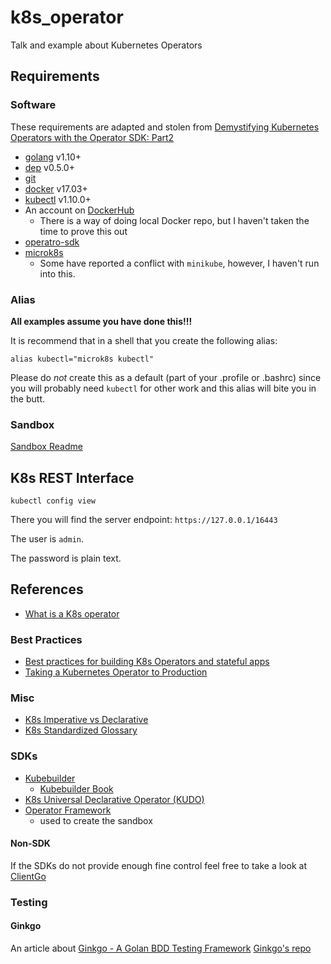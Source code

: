 # k8s_operator
Talk and example about Kubernetes Operators

## Requirements

### Software

These requirements are adapted and stolen from [Demystifying Kubernetes Operators with the Operator SDK: Part2](https://www.linux.com/training-tutorials/demystifying-kubernetes-operators-operator-sdk-part-2/)
* [golang](https://golang.org/dl/) v1.10+
* [dep](https://golang.github.io/dep/docs/installation.html) v0.5.0+
* [git](https://git-scm.com/downloads)
* [docker](https://docs.docker.com/get-docker/) v17.03+
* [kubectl](https://kubernetes.io/docs/tasks/tools/install-kubectl/) v1.10.0+
* An account on [DockerHub](https://kubernetes.io/docs/tasks/tools/install-kubectl/)
  * There is a way of doing local Docker repo, but I haven't taken the time to prove this out
* [operatro-sdk](https://github.com/operator-framework/operator-sdk/blob/master/doc/user/install-operator-sdk.md)
* [microk8s](https://microk8s.io/#get-started)
  * Some have reported a conflict with `minikube`, however, I haven't run into this.

### Alias

**All examples assume you have done this!!!**

It is recommend that in a shell that you create the following alias:
```shell script
alias kubectl="microk8s kubectl"
```
Please do *not* create this as a default (part of your .profile or .bashrc) since you will probably need `kubectl` for other work and this alias will bite you in the butt.

### Sandbox

[Sandbox Readme](sandbox/README.md)

## K8s REST Interface

```shell script
kubectl config view
```

There you will find the server endpoint: `https://127.0.0.1/16443`

The user is `admin`.

The password is plain text.

## References

* [What is a K8s operator](https://www.bmc.com/blogs/kubernetes-operator/)

### Best Practices

 * [Best practices for building K8s Operators and stateful apps](https://cloud.google.com/blog/products/containers-kubernetes/best-practices-for-building-kubernetes-operators-and-stateful-apps)
 * [Taking a Kubernetes Operator to Production](https://itnext.io/taking-a-kubernetes-operator-to-production-bc59708db420)

### Misc

 * [K8s Imperative vs Declarative](https://kubernetes.io/docs/concepts/overview/working-with-objects/object-management/)
 * [K8s Standardized Glossary](https://kubernetes.io/docs/reference/glossary/?all=true)
 
### SDKs

 * [Kubebuilder](https://github.com/kubernetes-sigs/kubebuilder)
    * [Kubebuilder Book](https://book.kubebuilder.io/)
 * [K8s Universal Declarative Operator (KUDO)](https://kudo.dev/)
 * [Operator Framework](https://github.com/operator-framework/getting-started)
    * used to create the sandbox

#### Non-SDK

If the SDKs do not provide enough fine control feel free to take a look at [ClientGo](https://github.com/kubernetes/client-go)
    
### Testing

#### Ginkgo

An article about [Ginkgo - A Golan BDD Testing Framework](https://itnext.io/testing-kubernetes-operators-with-ginkgo-gomega-and-the-operator-runtime-6ad4c2492379)
[Ginkgo's repo](https://github.com/onsi/ginkgo)
